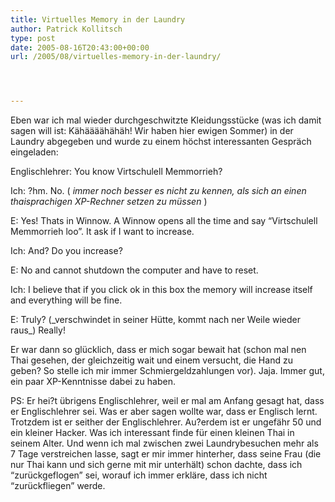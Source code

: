 ```yaml
---
title: Virtuelles Memory in der Laundry
author: Patrick Kollitsch
type: post
date: 2005-08-16T20:43:00+00:00
url: /2005/08/virtuelles-memory-in-der-laundry/




---
```

Eben war ich mal wieder durchgeschwitzte Kleidungsstücke (was ich damit sagen will ist: Kähäääähähäh! Wir haben hier ewigen Sommer) in der Laundry abgegeben und wurde zu einem höchst interessanten Gespräch eingeladen:

Englischlehrer: You know Virtschulell Memmorrieh?
  
Ich: ?hm. No. ( _immer noch besser es nicht zu kennen, als sich an einen thaisprachigen XP-Rechner setzen zu müssen_ )
  
E: Yes! Thats in Winnow. A Winnow opens all the time and say &#8220;Virtschulell Memmorrieh loo&#8221;. It ask if I want to increase.
  
Ich: And? Do you increase?
  
E: No and cannot shutdown the computer and have to reset.
  
Ich: I believe that if you click ok in this box the memory will increase itself and everything will be fine.
  
E: Truly? (\_verschwindet in seiner Hütte, kommt nach ner Weile wieder raus\_) Really!

Er war dann so glücklich, dass er mich sogar bewait hat (schon mal nen Thai gesehen, der gleichzeitig wait und einem versucht, die Hand zu geben? So stelle ich mir immer Schmiergeldzahlungen vor). Jaja. Immer gut, ein paar XP-Kenntnisse dabei zu haben.

PS: Er hei?t übrigens Englischlehrer, weil er mal am Anfang gesagt hat, dass er Englischlehrer sei. Was er aber sagen wollte war, dass er Englisch lernt. Trotzdem ist er seither der Englischlehrer. Au?erdem ist er ungefähr 50 und ein kleiner Hacker. Was ich interessant finde für einen kleinen Thai in seinem Alter. Und wenn ich mal zwischen zwei Laundrybesuchen mehr als 7 Tage verstreichen lasse, sagt er mir immer hinterher, dass seine Frau (die nur Thai kann und sich gerne mit mir unterhält) schon dachte, dass ich &#8220;zurückgeflogen&#8221; sei, worauf ich immer erkläre, dass ich nicht &#8220;zurückfliegen&#8221; werde.